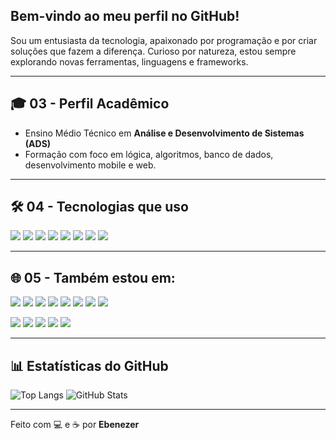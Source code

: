 ## Bem-vindo ao meu perfil no GitHub!
Sou um entusiasta da tecnologia, apaixonado por programação e por criar soluções que fazem a diferença. Curioso por natureza, estou sempre explorando novas ferramentas, linguagens e frameworks.

---

## 🎓 03 - Perfil Acadêmico

- Ensino Médio Técnico em **Análise e Desenvolvimento de Sistemas (ADS)**  
- Formação com foco em lógica, algoritmos, banco de dados, desenvolvimento mobile e web.

---

## 🛠️ 04 - Tecnologias que uso

<div align="left">

<img src="https://img.shields.io/badge/TypeScript-3178C6?style=flat-square&logo=typescript&logoColor=white"/>
<img src="https://img.shields.io/badge/JavaScript-F7DF1E?style=flat-square&logo=javascript&logoColor=black"/>
<img src="https://img.shields.io/badge/React_Native-61DAFB?style=flat-square&logo=react&logoColor=black"/>
<img src="https://img.shields.io/badge/Expo-000020?style=flat-square&logo=expo&logoColor=white"/>
<img src="https://img.shields.io/badge/SQLite-003B57?style=flat-square&logo=sqlite&logoColor=white"/>
<img src="https://img.shields.io/badge/TypeORM-E83524?style=flat-square&logo=data:image/svg+xml;base64,PHN2ZyBmaWxsPSIjZmZmIiB2aWV3Qm94PSIwIDAgMjAgMjAiIHhtbG5zPSJodHRwOi8vd3d3LnczLm9yZy8yMDAwL3N2ZyI+PHJlY3QgeD0iMyIgeT0iNSIgd2lkdGg9IjEiIGhlaWdodD0iMTAiLz48cmVjdCB4PSI2IiB5PSI1IiB3aWR0aD0iMSIgaGVpZ2h0PSIxMCIvPjxyZWN0IHg9IjkiIHk9IjUiIHdpZHRoPSIxIiBoZWlnaHQ9IjEwIi8+PHJlY3QgeD0iMTIiIHk9IjUiIHdpZHRoPSIxIiBoZWlnaHQ9IjEwIi8+PHJlY3QgeD0iMTUiIHk9IjUiIHdpZHRoPSIxIiBoZWlnaHQ9IjEwIi8+PC9zdmc+" />
<img src="https://img.shields.io/badge/HTML5-E34F26?style=flat-square&logo=html5&logoColor=white"/>
<img src="https://img.shields.io/badge/CSS3-1572B6?style=flat-square&logo=css3&logoColor=white"/>

</div>

---

## 🌐 05 - Também estou em:

<div align="left">

<img src="https://img.shields.io/badge/TypeScript-3178C6?style=flat-square&logo=typescript&logoColor=white"/> <img src="https://img.shields.io/badge/JavaScript-F7DF1E?style=flat-square&logo=javascript&logoColor=black"/> <img src="https://img.shields.io/badge/React_Native-61DAFB?style=flat-square&logo=react&logoColor=black"/> <img src="https://img.shields.io/badge/Expo-000020?style=flat-square&logo=expo&logoColor=white"/> <img src="https://img.shields.io/badge/SQLite-003B57?style=flat-square&logo=sqlite&logoColor=white"/> <img src="https://img.shields.io/badge/TypeORM-E83524?style=flat-square&logo=data:image/svg+xml;base64,PHN2ZyBmaWxsPSIjZmZmIiB2aWV3Qm94PSIwIDAgMjAgMjAiIHhtbG5zPSJodHRwOi8vd3d3LnczLm9yZy8yMDAwL3N2ZyI+PHJlY3QgeD0iMyIgeT0iNSIgd2lkdGg9IjEiIGhlaWdodD0iMTAiLz48cmVjdCB4PSI2IiB5PSI1IiB3aWR0aD0iMSIgaGVpZ2h0PSIxMCIvPjxyZWN0IHg9IjkiIHk9IjUiIHdpZHRoPSIxIiBoZWlnaHQ9IjEwIi8+PHJlY3QgeD0iMTIiIHk9IjUiIHdpZHRoPSIxIiBoZWlnaHQ9IjEwIi8+PHJlY3QgeD0iMTUiIHk9IjUiIHdpZHRoPSIxIiBoZWlnaHQ9IjEwIi8+PC9zdmc+" /> <img src="https://img.shields.io/badge/HTML5-E34F26?style=flat-square&logo=html5&logoColor=white"/> <img src="https://img.shields.io/badge/CSS3-1572B6?style=flat-square&logo=css3&logoColor=white"/>

<!-- Novos ícones adicionados abaixo -->

<img src="https://img.shields.io/badge/Drizzle%20ORM-1E1E1E?style=flat-square&logo=data:image/svg+xml;base64,PHN2ZyBmaWxsPSIjZmZmIiB4bWxucz0iaHR0cDovL3d3dy53My5vcmcvMjAwMC9zdmciIHdpZHRoPSIyNCIgaGVpZ2h0PSIyNCI+PHJlY3Qgd2lkdGg9IjI0IiBoZWlnaHQ9IjI0IiByeD0iNCIvPjxwYXRoIGQ9Ik0xMiAxOGMtMy4zMSAwLTYtMi42OS02LTZzMi42OS02IDYtNiA2IDIuNjkgNiA2LTIuNjkgNi02IDZ6Ii8+PC9zdmc+" logoColor=white /> <img src="https://img.shields.io/badge/Vitest-6E9F18?style=flat-square&logo=vitest&logoColor=white"/> <img src="https://img.shields.io/badge/Docker-0db7ed?style=flat-square&logo=docker&logoColor=white"/> <img src="https://img.shields.io/badge/MySQL-00758F?style=flat-square&logo=mysql&logoColor=white"/> <img src="https://img.shields.io/badge/PostgreSQL-336791?style=flat-square&logo=postgresql&logoColor=white"/>

</div>

---

## 📊 Estatísticas do GitHub

![Top Langs](https://github-readme-stats.vercel.app/api/top-langs/?username=ebenezerxzz&layout=compact&theme=radical)
![GitHub Stats](https://github-readme-stats.vercel.app/api?username=ebenezerxzz&show_icons=true&theme=radical)

---

Feito com 💻 e ☕ por **Ebenezer**
